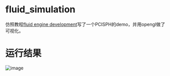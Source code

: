 # fluid_simulation
仿照教程[fluid engine development](https://github.com/doyubkim/fluid-engine-dev)写了一个PCISPH的demo，并用opengl做了可视化。


# 运行结果
![image](https://github.com/tlcui/fluid_simulation/blob/master/simulation_result.gif)
